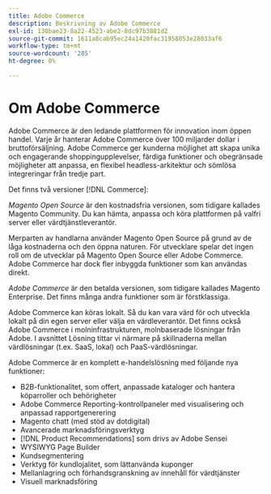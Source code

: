 ```yaml
---
title: Adobe Commerce
description: Beskrivning av Adobe Commerce
exl-id: 130bae23-8a22-4523-abe2-8dc97b3881d2
source-git-commit: 1611a8cab95ec24a1420fac31958853e28033af6
workflow-type: tm+mt
source-wordcount: '285'
ht-degree: 0%

---
```


# Om Adobe Commerce

Adobe Commerce är den ledande plattformen för innovation inom öppen handel. Varje år hanterar Adobe Commerce över 100 miljarder dollar i bruttoförsäljning. Adobe Commerce ger kunderna möjlighet att skapa unika och engagerande shoppingupplevelser, färdiga funktioner och obegränsade möjligheter att anpassa, en flexibel headless-arkitektur och sömlösa integreringar från tredje part.

Det finns två versioner [!DNL Commerce]:

_Magento Open Source_ är den kostnadsfria versionen, som tidigare kallades Magento Community. Du kan hämta, anpassa och köra plattformen på valfri server eller värdtjänstleverantör.

Merparten av handlarna använder Magento Open Source på grund av de låga kostnaderna och den öppna naturen. För utvecklare spelar det ingen roll om de utvecklar på Magento Open Source eller Adobe Commerce. Adobe Commerce har dock fler inbyggda funktioner som kan användas direkt.

_Adobe Commerce_ är den betalda versionen, som tidigare kallades Magento Enterprise. Det finns många andra funktioner som är förstklassiga.

Adobe Commerce kan köras lokalt. Så du kan vara värd för och utveckla lokalt på din egen server eller välja en värdleverantör. Det finns också Adobe Commerce i molninfrastrukturen, molnbaserade lösningar från Adobe. I avsnittet Lösning tittar vi närmare på skillnaderna mellan värdlösningar (t.ex. SaaS, lokal) och PaaS-värdlösningar.

Adobe Commerce är en komplett e-handelslösning med följande nya funktioner:

- B2B-funktionalitet, som offert, anpassade kataloger och hantera köparroller och behörigheter
- Adobe Commerce Reporting-kontrollpaneler med visualisering och anpassad rapportgenerering
- Magento chatt (med stöd av dotdigital)
- Avancerade marknadsföringsverktyg
- [!DNL Product Recommendations] som drivs av Adobe Sensei
- WYSIWYG Page Builder
- Kundsegmentering
- Verktyg för kundlojalitet, som lättanvända kuponger
- Mellanlagring och förhandsgranskning av innehåll för värdtjänster
- Visuell marknadsföring
